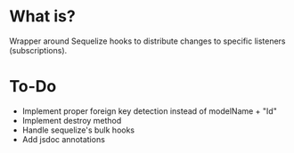 # What is?
Wrapper around Sequelize hooks to distribute changes to specific listeners (subscriptions).

# To-Do
* Implement proper foreign key detection instead of modelName + "Id"
* Implement destroy method
* Handle sequelize's bulk hooks
* Add jsdoc annotations
